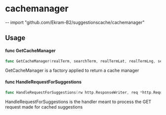 # cachemanager
--
    import "github.com/Ekram-B2/suggestionscache/cachemanager"


## Usage

#### func  GetCacheManager

```go
func GetCacheManager(realTerm, searchTerm, realTermLat, realTermLng, searchTermLat, searchTermLng string, config config.Config) cacheManager
```
GetCacheManager is a factory applied to return a cache manager

#### func  HandleRequestForSuggestions

```go
func HandleRequestForSuggestions(rw http.ResponseWriter, req *http.Request)
```
HandleRequestForSuggestions is the handler meant to process the GET request made
for cached suggestions
